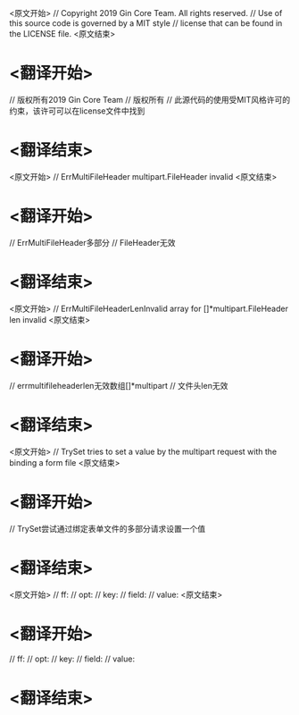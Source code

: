 
<原文开始>
// Copyright 2019 Gin Core Team. All rights reserved.
// Use of this source code is governed by a MIT style
// license that can be found in the LICENSE file.
<原文结束>

# <翻译开始>
// 版权所有2019 Gin Core Team
// 版权所有
// 此源代码的使用受MIT风格许可的约束，该许可可以在license文件中找到
# <翻译结束>


<原文开始>
	// ErrMultiFileHeader multipart.FileHeader invalid
<原文结束>

# <翻译开始>
// ErrMultiFileHeader多部分
// FileHeader无效
# <翻译结束>


<原文开始>
	// ErrMultiFileHeaderLenInvalid array for []*multipart.FileHeader len invalid
<原文结束>

# <翻译开始>
// errmultifileheaderlen无效数组[]*multipart
// 文件头len无效
# <翻译结束>


<原文开始>
// TrySet tries to set a value by the multipart request with the binding a form file
<原文结束>

# <翻译开始>
// TrySet尝试通过绑定表单文件的多部分请求设置一个值
# <翻译结束>


<原文开始>
// ff:
// opt:
// key:
// field:
// value:
<原文结束>

# <翻译开始>
// ff:
// opt:
// key:
// field:
// value:
# <翻译结束>


